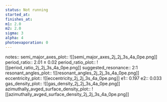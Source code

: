 ```yaml
---
status: Not running
started_at:
finishes_at:
m1: 2.0
m2: 2.0
sigma: 3
alpha: 4
photoevaporation: 0
---
```


notes::
semi_major_axes_plot:: ![[semi_major_axes_2j_2j_3s_4a_0pe.png]]
period_ratio:: 2.01 ± 0.02
period_ratio_plot:: ![[period_ratio_2j_2j_3s_4a_0pe.png]]
suggested_resonance:: 2:1
resonant_angles_plot:: ![[resonant_angles_2j_2j_3s_4a_0pe.png]]
eccentricity_plot:: ![[eccentricity_2j_2j_3s_4a_0pe.png]]
e1:: 0.197
e2:: 0.033
gas_density_plot:: ![[gas_density_2j_2j_3s_4a_0pe.png]]
azimuthally_avged_surface_density_plot:: ![[azimuthally_avged_surface_density_2j_2j_3s_4a_0pe.png]]
